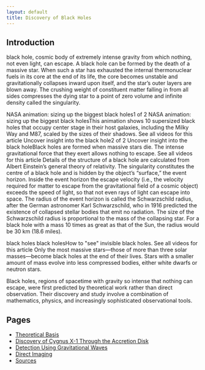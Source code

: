```yaml
---
layout: default
title: Discovery of Black Holes
---
```


## Introduction

black hole, cosmic body of extremely intense gravity from which nothing, not even light, can escape. A black hole can be formed by the death of a massive star. When such a star has exhausted the internal thermonuclear fuels in its core at the end of its life, the core becomes unstable and gravitationally collapses inward upon itself, and the star’s outer layers are blown away. The crushing weight of constituent matter falling in from all sides compresses the dying star to a point of zero volume and infinite density called the singularity.

NASA animation: sizing up the biggest black holes1 of 2
NASA animation: sizing up the biggest black holesThis animation shows 10 supersized black holes that occupy center stage in their host galaxies, including the Milky Way and M87, scaled by the sizes of their shadows.
See all videos for this article
Uncover insight into the black hole2 of 2
Uncover insight into the black holeBlack holes are formed when massive stars die. The intense gravitational force that they exert allows nothing to escape.
See all videos for this article
Details of the structure of a black hole are calculated from Albert Einstein’s general theory of relativity. The singularity constitutes the centre of a black hole and is hidden by the object’s “surface,” the event horizon. Inside the event horizon the escape velocity (i.e., the velocity required for matter to escape from the gravitational field of a cosmic object) exceeds the speed of light, so that not even rays of light can escape into space. The radius of the event horizon is called the Schwarzschild radius, after the German astronomer Karl Schwarzschild, who in 1916 predicted the existence of collapsed stellar bodies that emit no radiation. The size of the Schwarzschild radius is proportional to the mass of the collapsing star. For a black hole with a mass 10 times as great as that of the Sun, the radius would be 30 km (18.6 miles).

black holes
black holesHow to "see" invisible black holes.
See all videos for this article
Only the most massive stars—those of more than three solar masses—become black holes at the end of their lives. Stars with a smaller amount of mass evolve into less compressed bodies, either white dwarfs or neutron stars.

Black holes, regions of spacetime with gravity so intense that nothing can escape, were first
predicted by theoretical work rather than direct observation. Their discovery and study
involve a combination of mathematics, physics, and increasingly sophisticated observational
tools.

## Pages

- [Theoretical Basis](theoretical_basis.md)
- [Discovery of Cygnus X-1 Through the Accretion Disk](accretion_disk.md)
- [Detection Using Gravitational Waves](gravitational_waves.md)
- [Direct Imaging](direct_imaging.md)
- [Sources](sources.md)
